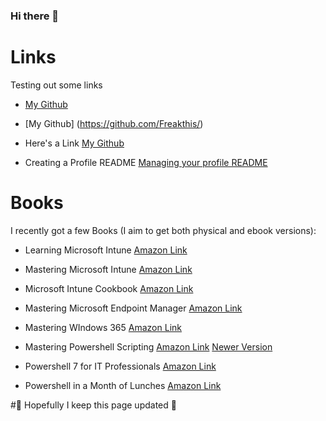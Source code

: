 ### Hi there 👋

<!--
**Freakthis/Freakthis** is a ✨ _special_ ✨ repository because its `README.md` (this file) appears on your GitHub profile.

Here are some ideas to get you started:

- 🔭 I’m currently working on ...
- 🌱 I’m currently learning ...
- 👯 I’m looking to collaborate on ...
- 🤔 I’m looking for help with ...
- 💬 Ask me about ...
- 📫 How to reach me: ...
- 😄 Pronouns: ...
- ⚡ Fun fact: ...
-->


# Links
Testing out some links

- [My Github](https://github.com/Freakthis/)

- [My Github] (https://github.com/Freakthis/)
- Here's a Link [My Github](https://github.com/Freakthis/)
- Creating a Profile README [Managing your profile README](https://docs.github.com/en/account-and-profile/setting-up-and-managing-your-github-profile/customizing-your-profile/managing-your-profile-readme)

# Books
I recently got a few Books (I aim to get both physical and ebook versions):

- Learning Microsoft Intune [Amazon Link](https://amzn.to/3W9YQpq)
- Mastering Microsoft Intune [Amazon Link](https://amzn.to/4bsVN07)
- Microsoft Intune Cookbook [Amazon Link](https://amzn.to/4bbEMqQ)
- Mastering Microsoft Endpoint Manager [Amazon Link](https://amzn.to/3JzsnBi)

- Mastering WIndows 365 [Amazon Link](https://amzn.to/4dfF6Xm)

- Mastering Powershell Scripting [Amazon Link](https://amzn.to/3Qf1M08) [Newer Version](https://amzn.to/3QhhtUC)
- Powershell 7 for IT Professionals [Amazon Link](https://amzn.to/3U6O8x6)
- Powershell in a Month of Lunches [Amazon Link](https://amzn.to/3QkaFFT)


<!--
Saved Links
[Packt Free PDF](https://www.packtpub.com/page/free-ebook)
IDKTest
-->


#🤞 Hopefully I keep this page updated 🤞
